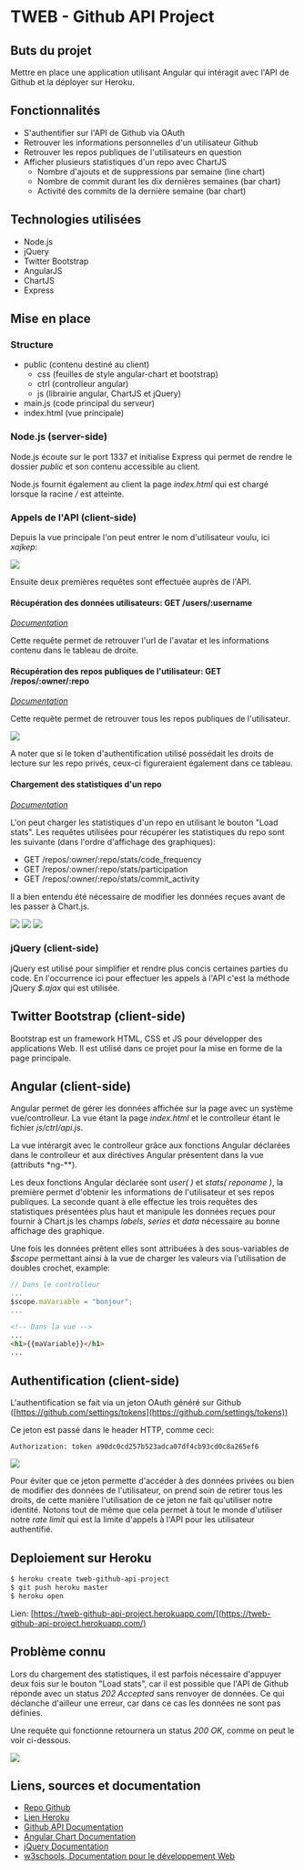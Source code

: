 # TWEB - Github API Project

## Buts du projet

Mettre en place une application utilisant Angular qui intéragit avec l'API de Github et la déployer sur Heroku.

## Fonctionnalités

* S'authentifier sur l'API de Github via OAuth
* Retrouver les informations personnelles d'un utilisateur Github
* Retrouver les repos publiques de l'utilisateurs en question
* Afficher plusieurs statistiques d'un repo avec ChartJS
  * Nombre d'ajouts et de suppressions par semaine (line chart)
  * Nombre de commit durant les dix dernières semaines (bar chart)
  * Activité des commits de la dernière semaine (bar chart)

## Technologies utilisées

* Node.js
* jQuery
* Twitter Bootstrap
* AngularJS
* ChartJS
* Express

## Mise en place

### Structure

* public (contenu destiné au client)
  * css (feuilles de style angular-chart et bootstrap)
  * ctrl (controlleur angular)
  * js (librairie angular, ChartJS et jQuery)
* main.js (code principal du serveur)
* index.html (vue principale)

### Node.js (server-side)

Node.js écoute sur le port 1337 et initialise Express qui permet de rendre le dossier *public* et son contenu accessible au client.

Node.js fournit également au client la page *index.html* qui est chargé lorsque la racine */* est atteinte.

### Appels de l'API (client-side)

Depuis la vue principale l'on peut entrer le nom d'utilisateur voulu, ici *xajkep*:

![](img/ss_personal_info.png)

Ensuite deux premières requêtes sont effectuée auprès de l'API.

#### Récupération des données utilisateurs: GET /users/:username

*[Documentation](https://developer.github.com/v3/users/)*

Cette requête permet de retrouver l'url de l'avatar et les informations contenu dans le tableau de droite.

#### Récupération des repos publiques de l'utilisateur: GET /repos/:owner/:repo

*[Documentation](https://developer.github.com/v3/repos/#get)*

Cette requête permet de retrouver tous les repos publiques de l'utilisateur.


![](img/ss_repos.png)

A noter que si le token d'authentification utilisé possédait les droits de lecture sur les repo privés, ceux-ci figureraient également dans ce tableau.

#### Chargement des statistiques d'un repo

*[Documentation](https://developer.github.com/v3/repos/statistics/)*

L'on peut charger les statistiques d'un repo en utilisant le bouton "Load stats". Les requêtes utilisées pour récupérer les statistiques du repo sont les suivante (dans l'ordre d'affichage des graphiques):
* GET /repos/:owner/:repo/stats/code_frequency
* GET /repos/:owner/:repo/stats/participation
* GET /repos/:owner/:repo/stats/commit_activity

Il a bien entendu été nécessaire de modifier les données reçues avant de les passer à Chart.js.

![](img/ss_stats_1.png)
![](img/ss_stats_2.png)
![](img/ss_stats_3.png)

### jQuery (client-side)

jQuery est utilisé pour simplifier et rendre plus concis certaines parties du code. En l'occurrence ici pour effectuer les appels à l'API c'est la méthode jQuery *$.ajax* qui est utilisée.

## Twitter Bootstrap (client-side)

Bootstrap est un framework HTML, CSS et JS pour développer des applications Web. Il est utilisé dans ce projet pour la mise en forme de la page principale.

## Angular (client-side)

Angular permet de gérer les données affichée sur la page avec un système vue/controlleur. La vue étant la page *index.html* et le controlleur étant le fichier *js/ctrl/api.js*.

La vue intérargit avec le controlleur grâce aux fonctions Angular déclarées dans le controlleur et aux diréctives Angular présentent dans la vue (attributs *ng-**).

Les deux fonctions Angular déclarée sont *user( )* et *stats( reponame )*, la première permet d'obtenir les informations de l'utilisateur et ses repos publiques. La seconde quant à elle effectue les trois requêtes des statistiques présentées plus haut et manipule les données reçues pour fournir à Chart.js les champs *labels*, *series* et *data* nécessaire au bonne affichage des graphique.

Une fois les données prêtent elles sont attribuées à des sous-variables de *$scope* permettant ainsi à la vue de charger les valeurs via l'utilisation de doubles crochet, example:

~~~js
// Dans le controlleur
...
$scope.maVariable = "bonjour";
...
~~~

~~~html
<!-- Dans la vue -->
...
<h1>{{maVariable}}</h1>
...
~~~

## Authentification (client-side)

L'authentification se fait via un jeton OAuth généré sur Github ([https://github.com/settings/tokens](https://github.com/settings/tokens))

Ce jeton est passé dans le header HTTP, comme ceci:
~~~
Authorization: token a90dc0cd257b523adca07df4cb93cd0c8a265ef6
~~~

![](img/ss_jeton.png)

Pour éviter que ce jeton permette d'accéder à des données privées ou bien de modifier des données de l'utilisateur, on prend soin de retirer tous les droits, de cette manière l'utilisation de ce jeton ne fait qu'utiliser notre identité. Notons tout de même que cela permet à tout le monde d'utiliser notre *rate limit* qui est la limite d'appels à l'API pour les utilisateur authentifié.

## Deploiement sur Heroku

~~~sh
$ heroku create tweb-github-api-project
$ git push heroku master
$ heroku open
~~~

Lien: [https://tweb-github-api-project.herokuapp.com/](https://tweb-github-api-project.herokuapp.com/)

## Problème connu

Lors du chargement des statistiques, il est parfois nécessaire d'appuyer deux fois sur le bouton "Load stats", car il est possible que l'API de Github réponde avec un status *202 Accepted* sans renvoyer de données. Ce qui déclanche d'ailleur une erreur, car dans ce cas les données ne sont pas définies.

Une requête qui fonctionne retournera un status *200 OK*, comme on peut le voir ci-dessous.

![](img/ss_probleme_connu.png)

## Liens, sources et documentation

* [Repo Github](https://github.com/xajkep/tweb-github-api-project)
* [Lien Heroku](https://tweb-github-api-project.herokuapp.com/)
* [Github API Documentation](https://developer.github.com/v3/)
* [Angular Chart Documentation](http://jtblin.github.io/angular-chart.js/)
* [jQuery Documentation](https://api.jquery.com/)
* [w3schools, Documentation pour le développement Web](http://www.w3schools.com/)
